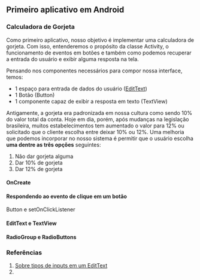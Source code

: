 ## Primeiro aplicativo em Android

### Calculadora de Gorjeta

Como primeiro aplicativo, nosso objetivo é implementar uma calculadora de gorjeta. Com isso, entenderemos o propósito da classe Activity, o funcionamento de eventos em botões e também como podemos recuperar a entrada do usuário e exibir alguma resposta na tela.

Pensando nos componentes necessários para compor nossa interface, temos:

* 1 espaço para entrada de dados do usuário ([EditText](https://developer.android.com/reference/kotlin/android/widget/EditText))
* 1 Botão (Button)
* 1 componente capaz de exibir a resposta em texto (TextView)

Antigamente, a gorjeta era padronizada em nossa cultura como sendo 10% do valor total da conta. Hoje em dia, porém, após mudanças na legislação brasileira, muitos estabelecimentos tem aumentado o valor para 12% ou solicitado que o cliente escolha entre deixar 10% ou 12%. Uma melhoria que podemos incorporar no nosso sistema é permitir que o usuário escolha **uma dentre as três opções** seguintes:

1. Não dar gorjeta alguma
2. Dar 10% de gorjeta
3. Dar 12% de gorjeta

#### OnCreate

#### Respondendo ao evento de clique em um botão

Button e setOnClickListener

#### EditText e TextView


#### RadioGroup e RadioButtons


### Referências

1. [Sobre tipos de inputs em um EditText](https://developer.android.com/training/keyboard-input/style)
2. 
<!--stackedit_data:
eyJoaXN0b3J5IjpbMTUzMzY5NDU3NCwtMTU5MjUzNDQ0MiwtOT
IyMzk1MjddfQ==
-->